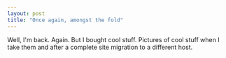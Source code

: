 ```yaml
---
layout: post
title: "Once again, amongst the fold"
---
```

Well, I'm back. Again. But I bought cool stuff. Pictures of cool stuff when I
take them and after a complete site migration to a different host.


